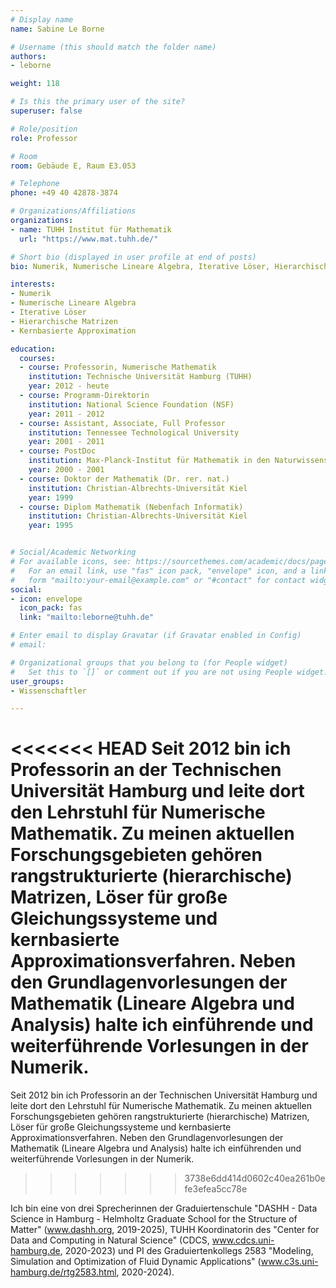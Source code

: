 ```yaml
---
# Display name
name: Sabine Le Borne

# Username (this should match the folder name)
authors:
- leborne

weight: 118

# Is this the primary user of the site?
superuser: false

# Role/position
role: Professor

# Room
room: Gebäude E, Raum E3.053

# Telephone
phone: +49 40 42878-3874

# Organizations/Affiliations
organizations:
- name: TUHH Institut für Mathematik
  url: "https://www.mat.tuhh.de/"

# Short bio (displayed in user profile at end of posts)
bio: Numerik, Numerische Lineare Algebra, Iterative Löser, Hierarchische Matrizen, Kern-basierte Approximation

interests:
- Numerik
- Numerische Lineare Algebra
- Iterative Löser
- Hierarchische Matrizen
- Kernbasierte Approximation

education:
  courses:
  - course: Professorin, Numerische Mathematik 
    institution: Technische Universität Hamburg (TUHH)
    year: 2012 - heute
  - course: Programm-Direktorin
    institution: National Science Foundation (NSF)
    year: 2011 - 2012
  - course: Assistant, Associate, Full Professor
    institution: Tennessee Technological University 
    year: 2001 - 2011
  - course: PostDoc 
    institution: Max-Planck-Institut für Mathematik in den Naturwissenschaften
    year: 2000 - 2001
  - course: Doktor der Mathematik (Dr. rer. nat.)
    institution: Christian-Albrechts-Universität Kiel
    year: 1999
  - course: Diplom Mathematik (Nebenfach Informatik) 
    institution: Christian-Albrechts-Universität Kiel
    year: 1995 


# Social/Academic Networking
# For available icons, see: https://sourcethemes.com/academic/docs/page-builder/#icons
#   For an email link, use "fas" icon pack, "envelope" icon, and a link in the
#   form "mailto:your-email@example.com" or "#contact" for contact widget.
social:
- icon: envelope
  icon_pack: fas
  link: "mailto:leborne@tuhh.de"

# Enter email to display Gravatar (if Gravatar enabled in Config)
# email:

# Organizational groups that you belong to (for People widget)
#   Set this to `[]` or comment out if you are not using People widget.
user_groups:
- Wissenschaftler

---
```


<<<<<<< HEAD
Seit 2012 bin ich Professorin an der Technischen Universität Hamburg und leite dort den Lehrstuhl für Numerische Mathematik. Zu meinen aktuellen Forschungsgebieten gehören rangstrukturierte (hierarchische) Matrizen, Löser für große Gleichungssysteme und kernbasierte Approximationsverfahren. Neben den Grundlagenvorlesungen der Mathematik (Lineare Algebra und Analysis) halte ich einführende und weiterführende Vorlesungen in der Numerik. 
=======
Seit 2012 bin ich Professorin an der Technischen Universität Hamburg und leite dort den Lehrstuhl für Numerische Mathematik. Zu meinen aktuellen Forschungsgebieten gehören rangstrukturierte (hierarchische) Matrizen, Löser für große Gleichungssysteme und kernbasierte Approximationsverfahren. Neben den Grundlagenvorlesungen der Mathematik (Lineare Algebra und Analysis) halte ich einführenden und weiterführende Vorlesungen in der Numerik. 
>>>>>>> 3738e6dd414d0602c40ea261b0efe3efea5cc78e

Ich bin eine von drei Sprecherinnen der Graduiertenschule "DASHH - Data Science in Hamburg - Helmholtz Graduate School for the Structure of Matter"
(www.dashh.org, 2019-2025), TUHH Koordinatorin des "Center for Data and Computing in Natural Science" (CDCS, www.cdcs.uni-hamburg.de, 2020-2023) und
PI des Graduiertenkollegs 2583 "Modeling, Simulation and Optimization of Fluid Dynamic Applications" (www.c3s.uni-hamburg.de/rtg2583.html, 2020-2024).







